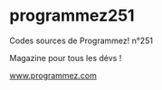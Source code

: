 # programmez251

Codes sources de Programmez! n°251

Magazine pour tous les dévs !

www.programmez.com
